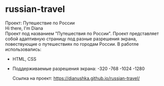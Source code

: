 # russian-travel
Проект: Путешествие по России  
Hi there, I'm Diana  
Проект под названием "Путешествия по России". 
Проект представляет собой адаптивную страницу под разные разрешения экрана, повествующие о путешествиях по городам России. 
В работле использовались:  

- HTML, CSS
- 
  Поддерживаемые разрешения экрана:
  -320
  -768
  -1024
  -1280
  
  Ссылка на проект: https://dianushka.github.io/russian-travel/
